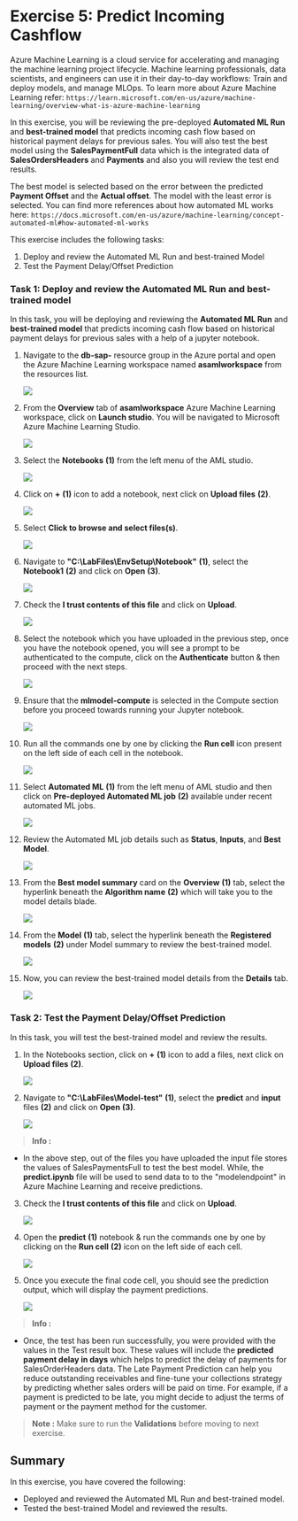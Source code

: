 # Exercise 5: Predict Incoming Cashflow

Azure Machine Learning is a cloud service for accelerating and managing the machine learning project lifecycle. Machine learning professionals, data scientists, and engineers can use it in their day-to-day workflows: Train and deploy models, and manage MLOps. To learn more about Azure Machine Learning refer: `https://learn.microsoft.com/en-us/azure/machine-learning/overview-what-is-azure-machine-learning`

In this exercise, you will be reviewing the pre-deployed **Automated ML Run** and **best-trained model** that predicts incoming cash flow based on historical payment delays for previous sales. You will also test the best model using the **SalesPaymentFull** data which is the integrated data of **SalesOrdersHeaders** and **Payments** and also you will review the test end results.

The best model is selected based on the error between the predicted **Payment Offset** and the **Actual offset**. The model with the least error is selected. You can find more references about how automated ML works here: `https://docs.microsoft.com/en-us/azure/machine-learning/concept-automated-ml#how-automated-ml-works`
 
This exercise includes the following tasks:

1. Deploy and review the Automated ML Run and best-trained Model
2. Test the Payment Delay/Offset Prediction

### Task 1: Deploy and review the Automated ML Run and best-trained model

In this task, you will be deploying and reviewing the  **Automated ML Run** and **best-trained model** that predicts incoming cash flow based on historical payment delays for previous sales with a help of a jupyter notebook.

1. Navigate to the **db-sap-<inject key="DeploymentID" enableCopy="false"/>** resource group in the Azure portal and open the Azure Machine Learning workspace named **asamlworkspace<inject key="DeploymentID" enableCopy="false"/>** from the resources list.

   ![](media/azs-01.png)
   
2. From the **Overview** tab of **asamlworkspace<inject key="DeploymentID" enableCopy="false"/>** Azure Machine Learning workspace, click on **Launch studio**. You will be navigated to Microsoft Azure Machine Learning Studio.

   ![](media/azs-02.png)
   
3. Select the **Notebooks** **(1)** from the left menu of the AML studio.

   ![](media/aml1.png)

4. Click on **+** **(1)** icon to add a notebook, next click on **Upload files** **(2)**.

   ![](media/aml2.png)

5. Select **Click to browse and select files(s)**.

   ![](media/aml3.png)

6. Navigate to **"C:\LabFiles\EnvSetup\Notebook"** **(1)**, select the **Notebook1** **(2)** and click on **Open** **(3)**.

   ![](media/aml4.png)

7. Check the **I trust contents of this file** and click on **Upload**.

   ![](media/aml5.png)

8. Select the notebook which you have uploaded in the previous step, once you have the notebook opened, you will see a prompt to be authenticated to the compute, click on the **Authenticate** button & then proceed with the next steps.

   ![](media/aml13.png)

9. Ensure that the **mlmodel-compute** is selected in the Compute section before you proceed towards running your Jupyter notebook.

   ![](media/aml12.png)

10. Run all the commands one by one by clicking the **Run cell** icon present on the left side of each cell in the notebook.

    ![](media/aml7.png)

11. Select **Automated ML** **(1)** from the left menu of AML studio and then click on **Pre-deployed Automated ML job** **(2)** available under recent automated ML jobs.

    ![](media/sap-new-aml1.png)
   
12. Review the Automated ML job details such as **Status**, **Inputs**, and **Best Model**. 

    ![](media/auto-ex5-t1-step4.png)

13. From the **Best model summary** card on the **Overview** **(1)** tab, select the hyperlink beneath the **Algorithm name** **(2)** which will take you to the model details blade.
  
    ![](media/auto-ex5-t1-step5.png)
   
14. From the **Model** **(1)** tab, select the hyperlink beneath the **Registered models** **(2)** under Model summary to review the best-trained model.

    ![](media/auto-ex5-t1-step6.png)
   
15. Now, you can review the best-trained model details from the **Details** tab.

    ![](media/auto-ex5-t1-step7.png)  

### Task 2: Test the Payment Delay/Offset Prediction

In this task, you will test the best-trained model and review the results.

1.  In the Notebooks section, click on **+** **(1)** icon to add a files, next click on **Upload files** **(2)**.

     ![](media/aml2.png)
   
2. Navigate to **"C:\LabFiles\Model-test"** **(1)**, select the **predict** and **input** files **(2)** and click on **Open** **(3)**.

     ![](media/aml8.png)

  >**Info :**

  - In the above step, out of the files you have uploaded the input file stores the values of SalesPaymentsFull to test the best model. While, the **predict.ipynb** file will be used to send data to to the "modelendpoint" in Azure Machine Learning and receive predictions.

3. Check the **I trust contents of this file** and click on **Upload**.

    ![](media/aml9.png)

4. Open the **predict** **(1)** notebook & run the commands one by one by clicking on the **Run cell** **(2)** icon on the left side of each cell.
   
    ![](media/aml10.png)

5. Once you execute the final code cell, you should see the prediction output, which will display the payment predictions.

    ![](media/aml11.png)

 >**Info :**
 - Once, the test has been run successfully, you were provided with the values in the Test result box. These values will include the **predicted payment delay in days**  which helps to predict the delay of payments for SalesOrderHeaders data. The Late Payment Prediction can help you reduce outstanding receivables and fine-tune your collections strategy by predicting whether sales orders will be paid on time. For example, if a payment is predicted to be late, you might decide to adjust the terms of payment or the payment method for the customer.

>**Note :** Make sure to run the **Validations** before moving to next exercise.

## Summary

In this exercise, you have covered the following:

* Deployed and reviewed the Automated ML Run and best-trained model.
* Tested the best-trained Model and reviewed the results.
